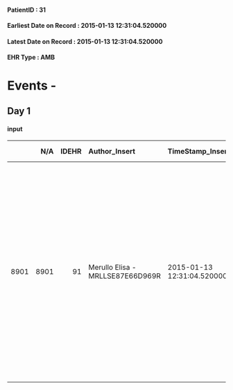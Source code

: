 
#### PatientID : 31
#### Earliest Date on Record : 2015-01-13 12:31:04.520000
#### Latest Date on Record : 2015-01-13 12:31:04.520000
#### EHR Type : AMB

# Events - 

## Day 1

#### input
|      |    N/A |   IDEHR | Author_Insert                    | TimeStamp_Insert           | EHRType   |   PatientID |   IDDigitalSignDocument | persone_vicine   |   Unnamed: 0_x.1 |   IDANAMNESI_SOCIALE | Patient   | FamigliaAltro   | Paziente_T   | FamigliaAltro_T   |   Non_Rilevabile_x.1 | Note_Non_Rilevabile_x.1   | opt_Problemi   | Note_I                                                                                                                                                                                                                                | ds_note_timori                                                                             | chk_contr_sintomi   | opt_paziente_a   | opt_famiglia_a   | opt_adeguatezza   | ds_note_ad                                                                                                                                                        | opt_paziente_solo   | ds_note_con                                        | opt_presente_assente   | Presenza_minori   | Caregiver_principale   | ds_familiari_coinv   | opt_necessario   | opt_risorse_ec   | opt_paziente_psi   | opt_Ins_vol   | ds_note_prio                                                                                                                                                                                                                                                             | opt_inv_civile   | Needs     | Domestic partnership   | opt_famiglia_psi   |
|-----:|-------:|--------:|:---------------------------------|:---------------------------|:----------|------------:|------------------------:|:-----------------|-----------------:|---------------------:|:----------|:----------------|:-------------|:------------------|---------------------:|:--------------------------|:---------------|:--------------------------------------------------------------------------------------------------------------------------------------------------------------------------------------------------------------------------------------|:-------------------------------------------------------------------------------------------|:--------------------|:-----------------|:-----------------|:------------------|:------------------------------------------------------------------------------------------------------------------------------------------------------------------|:--------------------|:---------------------------------------------------|:-----------------------|:------------------|:-----------------------|:---------------------|:-----------------|:-----------------|:-------------------|:--------------|:-------------------------------------------------------------------------------------------------------------------------------------------------------------------------------------------------------------------------------------------------------------------------|:-----------------|:----------|:-----------------------|:-------------------|
| 8901 |   8901 |      91 | Merullo Elisa - MRLLSE87E66D969R | 2015-01-13 12:31:04.520000 | AMB       |          31 |                    2107 | N/A              |               22 |                   18 | Si#1      | Si#1            | No#0         | Si#1              |                    0 | NR                        | No#0           | La pz √® informata della diagnosi e si √® presentata in colloquio. Il coniuge informato e consapevole della situazione. Il coniuge ha espressamente detto : dopo la pensione pensavo di stare tranquillo invece √® giunta la malattia | Il timore principale del marito √® il controllo dei sintomi: teme che la pz possa soffrire | controllo sintomi#0 | Indefinite#2     | Congruenti#1     | Da valutare#2     | Sono da valutare le risorse familiari: i figli vivono lontani e per impegni familiari e lavorativi non possono essere d'aiuto. Non sono presenti risorse amicali. | No#0                | La pz vive con il coniuge recentemente in pensione | Presente#1             | No#0              | SPOUSE                 | DAUGHTER             | No#0             | Adeguate#1       | No#0               | Si#1          | Il bisogno espresso √® a livello clinico. E' stato spiegato il setting Day Care. Non si √® potuto spiegare in modo esauriente il senso delle cure palliative in quanto presente la pz ed in quanto non si √® capito quanto sia consapevole della sua situazione clinica. | No#0             | Clinici#0 | Coniuge/Convivente#0   | S√¨#1              |



